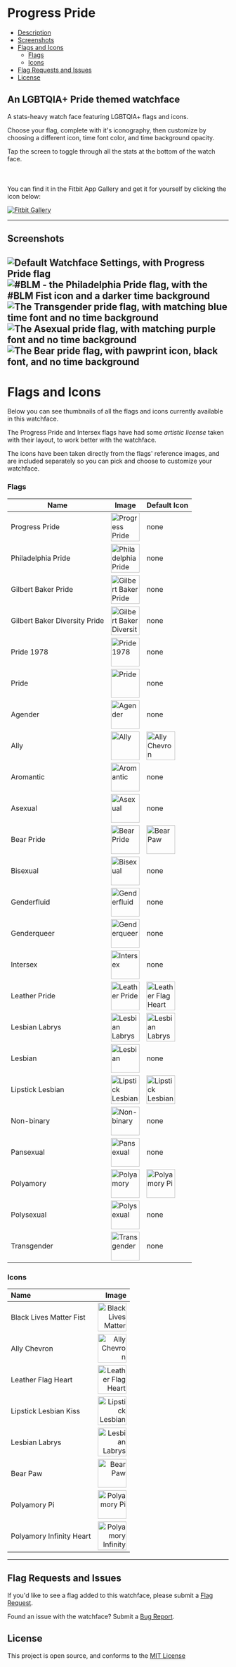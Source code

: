 # Progress Pride
  - [Description](#an-lgbtqia-pride-themed-watchface)
  - [Screenshots](#screenshots)
  - [Flags and Icons](#flags-and-icons)
    - [Flags](#flags)
    - [Icons](#icons)
  - [Flag Requests and Issues](#flag-requests-and-issues)
  - [License](#license)

An LGBTQIA+ Pride themed watchface
---

A stats-heavy watch face featuring LGBTQIA+ flags and icons.

Choose your flag, complete with it's iconography, then customize by choosing a different icon, time font color, and time background opacity.

Tap the screen to toggle through all the stats at the bottom of the watch face.
<br />
<br />
<br />
<br />
You can find it in the Fitbit App Gallery and get it for yourself by clicking the icon below:

[![Fitbit Gallery](https://img.shields.io/static/v1?logo=fitbit&label=Fitbit&message=Gallery&color=00B0B9&style=for-the-badge)](https://gallery.fitbit.com/details/2d371384-a08e-4181-994c-f7522f848807)

---
## Screenshots
![Default Watchface Settings, with Progress Pride flag](screenshots/default.png)
![#BLM - the Philadelphia Pride flag, with the #BLM Fist icon and a darker time background](screenshots/blm-darkerbg.png)
![The Transgender pride flag, with matching blue time font and no time background](screenshots/transgender-bluefont.png)
![The Asexual pride flag, with matching purple font and no time background](screenshots/ace-purplefont-24hr.png)
![The Bear pride flag, with pawprint icon, black font, and no time background](screenshots/bear-12hr.png)
---
# Flags and Icons
Below you can see thumbnails of all the flags and icons currently available in this watchface. 

The Progress Pride and Intersex flags have had some _artistic license_ taken with their layout, to work better with the watchface.

The icons have been taken directly from the flags' reference images, and are included separately so you can pick and choose to customize your watchface.

### Flags
| Name | Image | Default Icon |
| --- | --- | --- |
| Progress Pride | <img src="resources/flags/ProgressPride.png" width="65px" alt="Progress Pride" /> | none |
| Philadelphia Pride | <img src="resources/flags/PhiladelphiaPride.png" width="65px" alt="Philadelphia Pride" /> | none |
| Gilbert Baker Pride | <img src="resources/flags/GilbertBakerPride.png" width="65px" alt="Gilbert Baker Pride" /> | none |
| Gilbert Baker Diversity Pride | <img src="resources/flags/GilbertBakerDiversityPride.png" width="65px" alt="Gilbert Baker Diversit Pride" /> | none |
| Pride 1978 | <img src="resources/flags/Pride1978.png" width="65px" alt="Pride 1978" /> | none |
| Pride | <img src="resources/flags/Pride.png" width="65px" alt="Pride" /> | none |
| Agender | <img src="resources/flags/Agender.png" width="65px" alt="Agender" /> | none |
| Ally | <img src="resources/flags/Ally.png" width="65px" alt="Ally" /> | <img src="resources/icons/Ally.png" width="65px" alt="Ally Chevron" /> |
| Aromantic | <img src="resources/flags/Aromantic.png" width="65px" alt="Aromantic" /> | none |
| Asexual | <img src="resources/flags/Asexual.png" width="65px" alt="Asexual" /> | none |
| Bear Pride | <img src="resources/flags/BearPride.png" width="65px" alt="Bear Pride" /> | <img src="resources/icons/Paw.png" width="65px" alt="Bear Paw" /> |
| Bisexual | <img src="resources/flags/Bisexual.png" width="65px" alt="Bisexual" /> | none |
| Genderfluid | <img src="resources/flags/Genderfluid.png" width="65px" alt="Genderfluid" /> | none |
| Genderqueer | <img src="resources/flags/Genderqueer.png" width="65px" alt="Genderqueer" /> | none |
| Intersex | <img src="resources/flags/Intersex.png" width="65px" alt="Intersex" /> | none |
| Leather Pride | <img src="resources/flags/LeatherPride.png" width="65px" alt="Leather Pride" /> | <img src="resources/icons/Heart.png" width="65px" alt="Leather Flag Heart" /> |
| Lesbian Labrys | <img src="resources/flags/LesbianLabrys.png" width="65px" alt="Lesbian Labrys" /> | <img src="resources/icons/Labrys.png" width="65px" alt="Lesbian Labrys" /> |
| Lesbian | <img src="resources/flags/Lesbian.png" width="65px" alt="Lesbian" /> | none |
| Lipstick Lesbian | <img src="resources/flags/LipstickLesbian.png" width="65px" alt="Lipstick Lesbian" /> | <img src="resources/icons/Kiss.png" width="65px" alt="Lipstick Lesbian Kiss" /> |
| Non-binary | <img src="resources/flags/Non-binary.png" width="65px" alt="Non-binary" /> | none |
| Pansexual | <img src="resources/flags/Pansexual.png" width="65px" alt="Pansexual" /> | none |
| Polyamory | <img src="resources/flags/Polyamory.png" width="65px" alt="Polyamory" /> | <img src="resources/icons/Pi.png" width="65px" alt="Polyamory Pi" /> |
| Polysexual | <img src="resources/flags/Polysexual.png" width="65px" alt="Polysexual" /> | none |
| Transgender | <img src="resources/flags/Transgender.png" width="65px" alt="Transgender" /> | none |

### Icons
| Name | Image |
| :--- | ---: |
| Black Lives Matter Fist | <img src="resources/icons/BLM.png" width="65px" alt="Black Lives Matter Fist" /> |
| Ally Chevron | <img src="resources/icons/Ally.png" width="65px" alt="Ally Chevron" /> |
| Leather Flag Heart | <img src="resources/icons/Heart.png" width="65px" alt="Leather Flag Heart" /> |
| Lipstick Lesbian Kiss | <img src="resources/icons/Kiss.png" width="65px" alt="Lipstick Lesbian Kiss" /> |
| Lesbian Labrys | <img src="resources/icons/Labrys.png" width="65px" alt="Lesbian Labrys" /> |
| Bear Paw | <img src="resources/icons/Paw.png" width="65px" alt="Bear Paw" /> |
| Polyamory Pi | <img src="resources/icons/Pi.png" width="65px" alt="Polyamory Pi" /> |
| Polyamory Infinity Heart | <img src="resources/icons/InfinityHeart.png" width="65px" alt="Polyamory Infinity Heart" /> |



---
## Flag Requests and Issues
If you'd like to see a flag added to this watchface, please submit a [Flag Request](https://github.com/bjhawk/fitbit-clockface-progress/issues/new?assignees=&labels=flag-request&template=flag-request.md&title=).

Found an issue with the watchface? Submit a [Bug Report](https://github.com/bjhawk/fitbit-clockface-progress/issues/new?assignees=&labels=bug&template=bug_report.md&title=).

## License
This project is open source, and conforms to the [MIT License](https://github.com/bjhawk/fitbit-clockface-progress/blob/main/LICENSE)